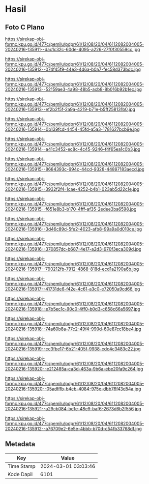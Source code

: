 # Hasil

## Foto C Plano

https://sirekap-obj-formc.kpu.go.id/477c/pemilu/pdpr/61/12/08/20/04/6112082004005-20240216-135911--dac1c32c-60de-4095-a226-27f0f30559cc.jpg

https://sirekap-obj-formc.kpu.go.id/477c/pemilu/pdpr/61/12/08/20/04/6112082004005-20240216-135912--074f45f9-44e3-4d6a-b0a7-fec58d373bdc.jpg

https://sirekap-obj-formc.kpu.go.id/477c/pemilu/pdpr/61/12/08/20/04/6112082004005-20240216-135913--52159ae3-4a98-48b5-acb8-8b016b92b1ec.jpg

https://sirekap-obj-formc.kpu.go.id/477c/pemilu/pdpr/61/12/08/20/04/6112082004005-20240216-135913--ef2b2f5f-2a9a-4219-b71e-b5ff258131b0.jpg

https://sirekap-obj-formc.kpu.go.id/477c/pemilu/pdpr/61/12/08/20/04/6112082004005-20240216-135914--0b139fcd-4454-45fd-a5a3-1781627bcb9e.jpg

https://sirekap-obj-formc.kpu.go.id/477c/pemilu/pdpr/61/12/08/20/04/6112082004005-20240216-135914--a41c3452-ec8c-4c45-9246-f4f65ea1c0b3.jpg

https://sirekap-obj-formc.kpu.go.id/477c/pemilu/pdpr/61/12/08/20/04/6112082004005-20240216-135915--8684393c-694c-44cd-9328-44897183aecd.jpg

https://sirekap-obj-formc.kpu.go.id/477c/pemilu/pdpr/61/12/08/20/04/6112082004005-20240216-135915--3932f2f4-1cae-4252-b4b1-023ab5d22c1e.jpg

https://sirekap-obj-formc.kpu.go.id/477c/pemilu/pdpr/61/12/08/20/04/6112082004005-20240216-135915--f651e8b3-b170-4fff-af35-2edee3ba6598.jpg

https://sirekap-obj-formc.kpu.go.id/477c/pemilu/pdpr/61/12/08/20/04/6112082004005-20240216-135916--3d46c89d-5fe2-4023-afb8-99a9a0d010ce.jpg

https://sirekap-obj-formc.kpu.go.id/477c/pemilu/pdpr/61/12/08/20/04/6112082004005-20240216-135916--370857dc-b687-4e17-a2d3-970f3eca309d.jpg

https://sirekap-obj-formc.kpu.go.id/477c/pemilu/pdpr/61/12/08/20/04/6112082004005-20240216-135917--790212fb-7912-4868-818d-ecd1a2190a6b.jpg

https://sirekap-obj-formc.kpu.go.id/477c/pemilu/pdpr/61/12/08/20/04/6112082004005-20240216-135917--41731de6-f42e-4c61-a3c0-e72050a9cd66.jpg

https://sirekap-obj-formc.kpu.go.id/477c/pemilu/pdpr/61/12/08/20/04/6112082004005-20240216-135918--e7b5ec1c-90c0-4ff0-b0d3-c658c66a5697.jpg

https://sirekap-obj-formc.kpu.go.id/477c/pemilu/pdpr/61/12/08/20/04/6112082004005-20240216-135918--74a60b8a-77c2-49f4-990d-60e87cc18be4.jpg

https://sirekap-obj-formc.kpu.go.id/477c/pemilu/pdpr/61/12/08/20/04/6112082004005-20240216-135919--cc3fbe17-6b21-405f-9938-cdc4c3483c22.jpg

https://sirekap-obj-formc.kpu.go.id/477c/pemilu/pdpr/61/12/08/20/04/6112082004005-20240216-135920--e212485a-ca3d-463a-9b6a-ebe20fa9c264.jpg

https://sirekap-obj-formc.kpu.go.id/477c/pemilu/pdpr/61/12/08/20/04/6112082004005-20240216-135920--05adfffb-b4cb-4084-975e-dbb76f43d54a.jpg

https://sirekap-obj-formc.kpu.go.id/477c/pemilu/pdpr/61/12/08/20/04/6112082004005-20240216-135921--a29cb084-be1e-48e9-baf6-2673d6b2f556.jpg

https://sirekap-obj-formc.kpu.go.id/477c/pemilu/pdpr/61/12/08/20/04/6112082004005-20240216-135912--a76709e2-6e5e-4bbb-b70d-c54fb33768df.jpg


## Metadata

| Key        | Value               |
| ---------- | ------------------- |
| Time Stamp | 2024-03-01 03:03:46 |
| Kode Dapil | 6101                |



